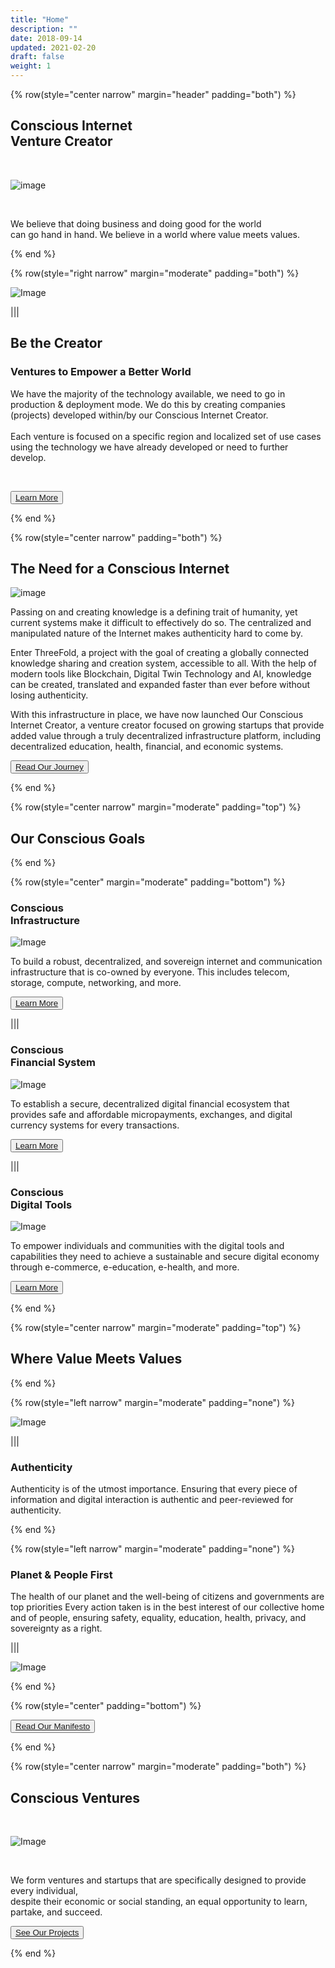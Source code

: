 ```yaml
---
title: "Home"
description: ""
date: 2018-09-14
updated: 2021-02-20
draft: false
weight: 1
---
```


<div class="container mx-auto">

<!-- section 1c -->

{% row(style="center narrow" margin="header" padding="both") %}

## Conscious Internet<br>Venture Creator

<br>

![image](img/homenew.png#medium#mx-auto)

<br>


We believe that doing business and doing good for the world<br> can go hand in hand. We believe in a world where value meets values.

{% end %}

<!-- section 1b-->

{% row(style="right narrow" margin="moderate" padding="both") %}

  ![Image](img/home1.png#medium#mx-auto)
  
   |||

## Be the Creator
 
### Ventures to Empower a Better World


We have the majority of the technology available, we need to go in production & deployment mode. We do this by creating companies (projects) developed within/by our Conscious Internet Creator.
 <br>
<br>
Each venture is focused on a specific region and localized set of use cases using the technology we have already developed or need to further develop.


<br>

<button>[Learn More](/about/)</button>

 {% end %}

 <!-- section 1c -->

{% row(style="center narrow" padding="both") %}

## The Need for a Conscious Internet

![image](img/home5.png#mx-auto)



Passing on and creating knowledge is a defining trait of humanity, yet current systems make it difficult to effectively do so. The centralized and manipulated nature of the Internet makes authenticity hard to come by.
<br>

Enter ThreeFold, a project with the goal of creating a globally connected knowledge sharing and creation system, accessible to all. With the help of modern tools like Blockchain, Digital Twin Technology and AI, knowledge can be created, translated and expanded faster than ever before without losing authenticity.
<br>

With this infrastructure in place, we have now launched Our Conscious Internet Creator, a venture creator focused on growing startups that provide added value through a truly decentralized infrastructure platform, including decentralized education, health, financial, and economic systems.




<button>[Read Our Journey](/experience/)</button>

{% end %}

<!-- section 2  -->

{% row(style="center narrow" margin="moderate" padding="top") %}

## Our Conscious Goals

{% end %}

{% row(style="center" margin="moderate" padding="bottom") %}

### Conscious <br>Infrastructure


 ![Image](img/2a.png#medium#mx-auto)



To build a robust, decentralized, and sovereign internet and communication infrastructure that is co-owned by everyone. This includes telecom, storage, compute, networking, and more.


<button>[Learn More](/home/technology/)</button>

|||

### Conscious <br>Financial System

![Image](img/2b.png#medium#mx-auto)



To establish a secure, decentralized digital financial ecosystem that provides safe and affordable micropayments, exchanges, and digital currency systems for every  transactions.



<button>[Learn More](/home/goldflow/)</button>

|||

### Conscious <br>Digital Tools

![Image](img/2c.png#medium#mx-auto)



To empower individuals and communities with the digital tools and capabilities they need to achieve a sustainable and secure digital economy through e-commerce, e-education, e-health, and more.



<button>[Learn More](/home/tools/)</button>

{% end %}


<!-- section 3 -->


{% row(style="center narrow" margin="moderate" padding="top") %}

## Where Value Meets Values


{% end %}

{% row(style="left narrow" margin="moderate" padding="none") %}

![Image](img/authenticity.png#medium#mx-auto)

|||

### Authenticity


Authenticity is of the utmost importance. Ensuring that every piece of information and digital interaction is authentic and peer-reviewed for authenticity.


{% end %}

{% row(style="left narrow" margin="moderate" padding="none") %}

### Planet & People First


The health of our planet and the well-being of citizens and governments are top priorities Every action taken is in the best interest of our collective home and of people, ensuring safety, equality, education, health, privacy, and sovereignty as a right.



|||

![Image](img/planetfirst.png#medium#mx-auto)

{% end %}


{% row(style="center" padding="bottom") %}

<button>[Read Our Manifesto](/manifesto/)</button>

{% end %}

<!-- section 3 -->


{% row(style="center narrow" margin="moderate" padding="both") %}

## Conscious Ventures

<br>

![Image](img/venture.png#medium#mx-auto)

<br>


We form ventures and startups that are specifically designed to provide every individual, 
<br>
despite their economic or social standing, an equal opportunity to learn, partake, and succeed.


<button>[See Our Projects](/projects/)</button>



{% end %}

</div>